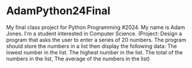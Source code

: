 # AdamPython24Final
My final class project for Python Programming #2024.
My name is Adam Jones.
I'm a student interested in Computer Science. 
(Project: Design a program that asks the user to enter a series of 20 numbers. The program should store the numbers in a list then display the following data: The lowest number in the list. The highest number in the list. The total of the numbers in the list, The average of the numbers in the list)

